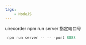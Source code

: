 ```yaml
---
tags:
    - NodeJS
---
```


uirecorder npm run server 指定端口号



```javascript
 npm run server -- -- -port 8888

```



